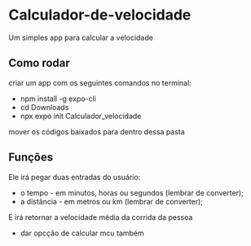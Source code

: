 # Calculador-de-velocidade

Um simples app para calcular a velocidade

## Como rodar
criar um app com os seguintes comandos no terminal:
- npm install -g expo-cli
- cd Downloads
- npx expo init Calculador_velocidade

mover os códigos baixados para dentro dessa pasta

## Funções

Ele irá pegar duas entradas do usuário: 
- o tempo - em minutos, horas ou segundos (lembrar de converter);
- a distância - em metros ou km (lembrar de converter);

E irá retornar a velocidade média da corrida da pessoa

- dar opcção de calcular mcu também
